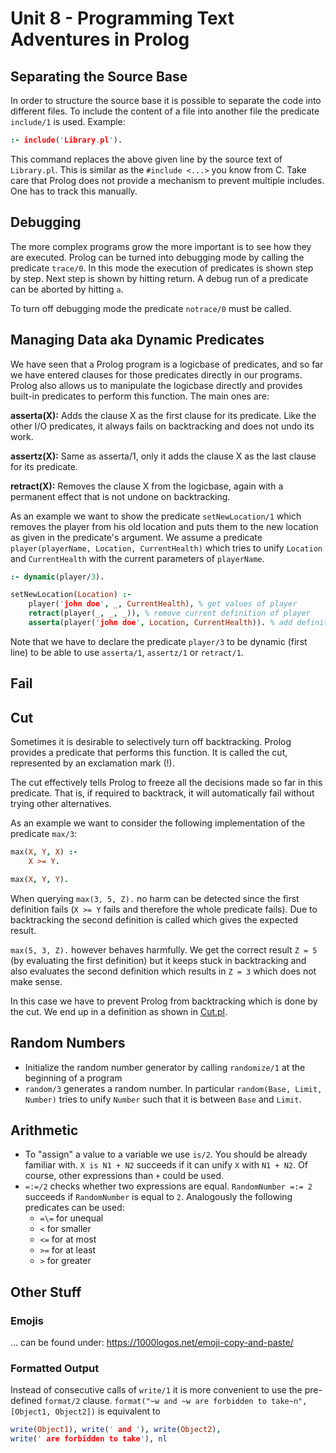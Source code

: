 # Unit 8 - Programming Text Adventures in Prolog
## Separating the Source Base
In order to structure the source base it is possible to separate the code into different files. To include the content of a file into another file the predicate `include/1` is used. Example:

```Prolog
:- include('Library.pl').
```
This command replaces the above given line by the source text of `Library.pl`. This is similar as the `#include <...>` you know from C. Take care that Prolog does not provide a mechanism to prevent multiple includes. One has to track this manually.

## Debugging
The more complex programs grow the more important is to see how they are executed. Prolog can be turned into debugging mode by calling the predicate `trace/0`. In this mode the execution of predicates is shown step by step. Next step is shown by hitting return. A debug run of a predicate can be aborted by hitting `a`.

To turn off debugging mode the predicate `notrace/0` must be called.

## Managing Data aka Dynamic Predicates
We have seen that a Prolog program is a logicbase of predicates, and so far we have entered clauses for those predicates directly in our programs. Prolog also allows us to manipulate the logicbase directly and provides built-in predicates to perform this function. The main ones are:

**asserta(X):** Adds the clause X as the first clause for its predicate. Like the other I/O predicates, it always fails on backtracking and does not undo its work.

**assertz(X):** Same as asserta/1, only it adds the clause X as the last clause for its predicate.

**retract(X):** Removes the clause X from the logicbase, again with a permanent effect that is not undone on backtracking.

As an example we want to show the predicate `setNewLocation/1` which removes the player from his old location and puts them to the new location as given in the predicate's argument. We assume a predicate `player(playerName, Location, CurrentHealth)` which tries to unify `Location` and `CurrentHealth` with the current parameters of `playerName`.

```Prolog
:- dynamic(player/3).

setNewLocation(Location) :-
    player('john doe', _, CurrentHealth), % get values of player
    retract(player(_, _, _)), % remove current definition of player
    asserta(player('john doe', Location, CurrentHealth)). % add definition of player with new location
```
Note that we have to declare the predicate `player/3` to be dynamic (first line) to be able to use `asserta/1`, `assertz/1` or `retract/1`.

## Fail

## Cut
Sometimes it is desirable to selectively turn off backtracking. Prolog provides a predicate that performs this function. It is called the cut, represented by an exclamation mark (!).

The cut effectively tells Prolog to freeze all the decisions made so far in this predicate. That is, if required to backtrack, it will automatically fail without trying other alternatives.

As an example we want to consider the following implementation of the predicate `max/3`:

```Prolog
max(X, Y, X) :-
    X >= Y.

max(X, Y, Y).
```
When querying `max(3, 5, Z).` no harm can be detected since the first definition fails (`X >= Y` fails and therefore the whole predicate fails). Due to backtracking the second definition is called which gives the expected result.

`max(5, 3, Z).` however behaves harmfully. We get the correct result `Z = 5` (by evaluating the first definition) but it keeps stuck in backtracking and also evaluates the second definition which results in `Z = 3` which does not make sense.

In this case we have to prevent Prolog from backtracking which is done by the cut. We end up in a definition as shown in [Cut.pl](./Cut.pl).

## Random Numbers
- Initialize the random number generator by calling `randomize/1` at the beginning of a program
- `random/3` generates a random number. In particular `random(Base, Limit, Number)` tries to unify `Number` such that it is between `Base` and `Limit`.

## Arithmetic
- To "assign" a value to a variable we use `is/2`. You should be already familiar with. `X is N1 + N2` succeeds if it can unify `X` with `N1 + N2`. Of course, other expressions than `+` could be used.
-  `=:=/2` checks whether two expressions are equal. `RandomNumber =:= 2` succeeds if `RandomNumber` is equal to `2`. Analogously the following predicates can be used:
   -  `=\=` for unequal
   -  `<` for smaller
   -  `<=` for at most
   -  `>=` for at least
   -  `>` for greater

## Other Stuff
### Emojis
... can be found under: https://1000logos.net/emoji-copy-and-paste/

### Formatted Output
Instead of consecutive calls of `write/1` it is more convenient to use the pre-defined `format/2` clause. `format("~w and ~w are forbidden to take~n", [Object1, Object2])` is equivalent to

```Prolog
write(Object1), write(' and '), write(Object2),
write(' are forbidden to take'), nl
```